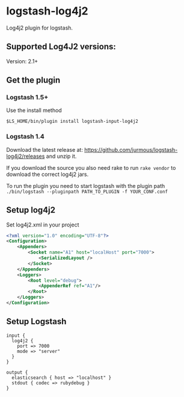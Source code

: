# logstash-log4j2

Log4j2 plugin for logstash.

## Supported Log4J2 versions:
Version: 2.1+

## Get the plugin

### Logstash 1.5+

Use the install method

```$LS_HOME/bin/plugin install logstash-input-log4j2```

### Logstash 1.4

Download the latest release at: https://github.com/jurmous/logstash-log4j2/releases and unzip it.

If you download the source you also need rake to run ```rake vendor``` to download the correct log4j2 jars.

To run the plugin you need to start logstash with the plugin path `./bin/logstash --pluginpath PATH_TO_PLUGIN -f YOUR_CONF.conf`

## Setup log4j2
Set log4j2.xml in your project
```xml
<?xml version="1.0" encoding="UTF-8"?>
<Configuration>
    <Appenders>
        <Socket name="A1" host="localHost" port="7000">
            <SerializedLayout />
        </Socket>
    </Appenders>
    <Loggers>
        <Root level="debug">
            <AppenderRef ref="A1"/>
        </Root>
    </Loggers>
</Configuration>
```

## Setup Logstash

```
input {
  log4j2 {
    port => 7000
    mode => "server"
  }
}

output {
  elasticsearch { host => "localhost" }   
  stdout { codec => rubydebug }
}
```
